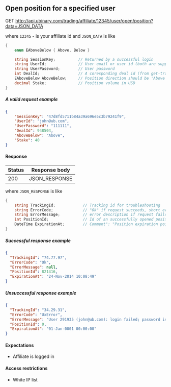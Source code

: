 ﻿## Open position for a specified user

GET http://api.ubinary.com/trading/affiliate/12345/user/open/position?data=JSON_DATA

where `12345` - is your affiliate id and `JSON_DATA` is like

```C#
{
    enum EAboveBelow { Above, Below }

    string SessionKey;          // Returned by a successful login   
    string UserId;              // User email or user id (both are supported)
    string UserPassword;        // User password
    int DealId;                 // A coresponding deal id (from get-trading-options)
    EAboveBelow AboveBelow;     // Position direction should be 'Above' or 'Below'
    decimal Stake;              // Position volume in USD
}
```

##### A valid request example

```json
{
    "SessionKey": "47d8fd5711b84a39a696e5c3b79241f9",
    "UserId": "john@ub.com",
    "UserPassword": "111111",
    "DealId": 948504,
    "AboveBelow": "Above",
    "Stake": 40
}
```

#### Response

Status | Response body
-------|--------------
200    | JSON_RESPONSE

where `JSON_RESPONSE` is like

```C#
{
    string TrackingId;            // Tracking id for troubleshooting
    string ErrorCode;             // "Ok" if request succeeds, short error code if request fails
    string ErrorMessage;          // error description if request fails
    int PositionId;               // Id of an successfully opened position
    DateTime ExpirationAt;        // Comment": "Position expiration point
}
```

##### Successful response example

```json
{
  "TrackingId": "74.77.97",
  "ErrorCode": "Ok",
  "ErrorMessage": null,
  "PositionId": 821416,
  "ExpirationAt": "24-Nov-2014 10:08:49"
}
```


##### Unsuccessful response example

```json
{
  "TrackingId": "34.29.31",
  "ErrorCode": "UxError",
  "ErrorMessage": "User 291935 (john@ub.com): login failed; password is wrong",
  "PositionId": 0,
  "ExpirationAt": "01-Jan-0001 00:00:00"
}
```


#### Expectations
- Affiliate is logged in

#### Access restrictions
- White IP list
